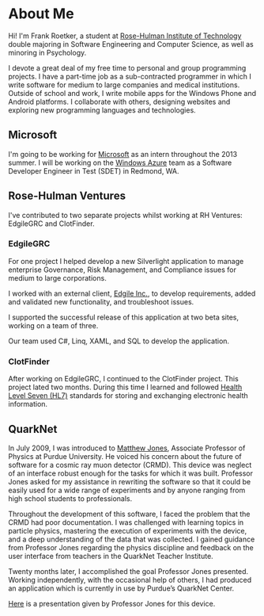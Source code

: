 # About Me

Hi! I'm Frank Roetker, a student at 
[Rose-Hulman Institute of Technology](http://www.rose-hulman.edu/)
double majoring in Software Engineering and Computer Science, as well 
as minoring in Psychology.

I devote a great deal of my free time to personal and group programming 
projects. I have a part-time job as a sub-contracted programmer in which 
I write software for medium to large companies and medical institutions. 
Outside of school and work, I write mobile apps for the Windows Phone and 
Android platforms. I collaborate with others, designing websites and 
exploring new programming languages and technologies.


## Microsoft

I'm going to be working for [Microsoft](http://microsoft.com/) as an 
intern throughout the 2013 summer. I will be working on the 
[Windows Azure](http://www.windowsazure.com/) team as a Software Developer
Engineer in Test (SDET) in Redmond, WA.

## Rose-Hulman Ventures

I've contributed to two separate projects whilst working at RH Ventures:
EdgileGRC and ClotFinder.

### EdgileGRC

For one project I helped develop a new Silverlight application to manage 
enterprise Governance, Risk Management, and Compliance issues for medium 
to large corporations. 

I worked with an external client, [Edgile Inc.](http://www.edgile.com/), 
to develop requirements, added and validated new functionality, and 
troubleshoot issues.

I supported the successful release of this application at two beta sites,
working on a team of three.

Our team used C#, Linq, XAML, and SQL to develop the application.

### ClotFinder

After working on EdgileGRC, I continued to the ClotFinder project. This
project lated two months. During this time I learned and followed 
[Health Level Seven (HL7)](http://www.hl7.org/) standards for storing 
and exchanging electronic health information.

## QuarkNet

In July 2009, I was introduced to 
[Matthew Jones](http://www.physics.purdue.edu/people/faculty/mjones.shtml), 
Associate Professor of Physics at Purdue University. He voiced his concern 
about the future of software for a cosmic ray muon detector (CRMD). This 
device was neglect of an interface robust enough for the tasks for which it 
was built. Professor Jones asked for my assistance in rewriting the software 
so that it could be easily used for a wide range of experiments and by 
anyone ranging from high school students to professionals.

Throughout the development of this software, I faced the problem that 
the CRMD had poor documentation. I was challenged with learning topics 
in particle physics, mastering the execution of experiments with the 
device, and a deep understanding of the data that was collected. I 
gained guidance from Professor Jones regarding the physics discipline 
and feedback on the user interface from teachers in the QuarkNet Teacher 
Institute. 

Twenty months later, I accomplished the goal Professor Jones presented. 
Working independently, with the occasional help of others, I had produced 
an application which is currently in use by Purdue’s QuarkNet Center.

[Here](http://www.physics.purdue.edu/outreach/quarknet/teacher_institute/2012/Software_2012.pdf)
is a presentation given by Professor Jones for this device.

